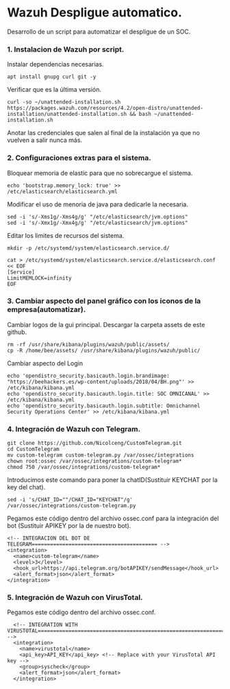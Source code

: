 # Wazuh Despligue automatico.
Desarrollo de un script para automatizar el despligue de un SOC.


### 1. Instalacion de Wazuh por script.
Instalar dependencias necesarias.
```
apt install gnupg curl git -y
```

Verificar que es la última versión.
```
curl -so ~/unattended-installation.sh https://packages.wazuh.com/resources/4.2/open-distro/unattended-installation/unattended-installation.sh && bash ~/unattended-installation.sh
```
Anotar las credenciales que salen al final de la instalación ya que no vuelven a salir nunca más.


### 2. Configuraciones extras para el sistema.
Bloquear memoria de elastic para que no sobrecargue el sistema.
```
echo 'bootstrap.memory_lock: true' >> /etc/elasticsearch/elasticsearch.yml
```

Modificar el uso de menoria de java para dedicarle la necesaria.
```
sed -i 's/-Xms1g/-Xms4g/g' "/etc/elasticsearch/jvm.options"
sed -i 's/-Xmx1g/-Xmx4g/g' "/etc/elasticsearch/jvm.options"
```

Editar los limites de recursos del sistema.
```
mkdir -p /etc/systemd/system/elasticsearch.service.d/
```
```
cat > /etc/systemd/system/elasticsearch.service.d/elasticsearch.conf << EOF
[Service]
LimitMEMLOCK=infinity
EOF
```


### 3. Cambiar aspecto del panel gráfico con los iconos de la empresa(automatizar).
Cambiar logos de la gui principal. Descargar la carpeta assets de este github.
```
rm -rf /usr/share/kibana/plugins/wazuh/public/assets/
cp -R /home/bee/assets/ /usr/share/kibana/plugins/wazuh/public/
```
Cambiar aspecto del Login
```
echo 'opendistro_security.basicauth.login.brandimage: "https://beehackers.es/wp-content/uploads/2018/04/BH.png"' >> /etc/kibana/kibana.yml
echo 'opendistro_security.basicauth.login.title: SOC OMNICANAL' >> /etc/kibana/kibana.yml
echo 'opendistro_security.basicauth.login.subtitle: Omnichannel Security Operations Center' >> /etc/kibana/kibana.yml
```


### 4. Integración de Wazuh con Telegram.
```
git clone https://github.com/Nicolceng/CustomTelegram.git
cd CustomTelegram
mv custom-telegram custom-telegram.py /var/ossec/integrations
chown root:ossec /var/ossec/integrations/custom-telegram*
chmod 750 /var/ossec/integrations/custom-telegram*
```

Introducimos este comando para poner la chatID(Sustituir KEYCHAT por la key del chat).
```
sed -i 's/CHAT_ID=""/CHAT_ID="KEYCHAT"/g' /var/ossec/integrations/custom-telegram.py
```

Pegamos este código dentro del archivo ossec.conf para la integración del bot (Sustituir APIKEY por la de nuestro bot).
```
<!-- INTEGRACION DEL BOT DE TELEGRAM========================================= -->
<integration>
  <name>custom-telegram</name>
  <level>3</level>
  <hook_url>https://api.telegram.org/botAPIKEY/sendMessage</hook_url>
  <alert_format>json</alert_format>
</integration>
```


### 5. Integración de Wazuh con VirusTotal.
Pegamos este código dentro del archivo ossec.conf.
```
  <!-- INTEGRATION WITH VIRUSTOTAL================================================================================= -->
  <integration>
    <name>virustotal</name>
    <api_key>API_KEY</api_key> <!-- Replace with your VirusTotal API key -->
    <group>syscheck</group>
    <alert_format>json</alert_format>
  </integration>
```
